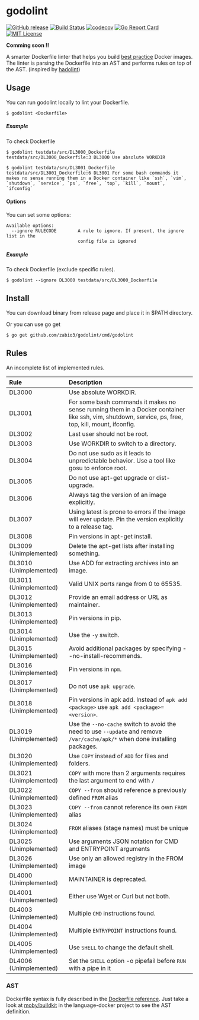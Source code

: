 godolint
===
[![GitHub release](http://img.shields.io/github/release/zabio3/godolint.svg?style=flat-square)](https://github.com/zabio3/godolint/releases/latest)
[![Build Status](https://travis-ci.org/zabio3/godolint.svg?branch=master)](https://travis-ci.org/zabio3/godolint)
[![codecov](https://codecov.io/gh/zabio3/godolint/branch/master/graph/badge.svg)](https://codecov.io/gh/zabio3/godolint)
[![Go Report Card](https://goreportcard.com/badge/github.com/zabio3/godolint)](https://goreportcard.com/report/github.com/zabio3/godolint)
[![MIT License](http://img.shields.io/badge/license-MIT-blue.svg?style=flat)](LICENSE)

**Comming soon !!**

A smarter Dockerfile linter that helps you build [best practice](https://docs.docker.com/develop/develop-images/dockerfile_best-practices/) Docker images. 
The linter is parsing the Dockerfile into an AST and performs rules on top of the AST. 
(inspired by [hadolint](https://github.com/hadolint/hadolint/wiki))

## Usage

You can run godolint locally to lint your Dockerfile.

```
$ godolint <Dockerfile>
```

##### Example

To check Dockerfile

```
$ godolint testdata/src/DL3000_Dockerfile
testdata/src/DL3000_Dockerfile:3 DL3000 Use absolute WORKDIR

$ godolint testdata/src/DL3001_Dockerfile
testdata/src/DL3001_Dockerfile:6 DL3001 For some bash commands it makes no sense running them in a Docker container like `ssh`, `vim`, `shutdown`, `service`, `ps`, `free`, `top`, `kill`, `mount`, `ifconfig`
```

#### Options

You can set some options:

```
Available options:
  --ignore RULECODE        A rule to ignore. If present, the ignore list in the
                           config file is ignored
```

##### Example

To check Dockerfile (exclude specific rules).

```
$ godolint --ignore DL3000 testdata/src/DL3000_Dockerfile
```

## Install

You can download binary from release page and place it in $PATH directory.

Or you can use go get

```
$ go get github.com/zabio3/godolint/cmd/godolint
```

## Rules

An incomplete list of implemented rules.

| Rule                                                         | Description                                                                                                                                         |
|:-------------------------------------------------------------|:----------------------------------------------------------------------------------------------------------------------------------------------------|
| DL3000   | Use absolute WORKDIR.                                                                                                                               |
| DL3001   | For some bash commands it makes no sense running them in a Docker container like ssh, vim, shutdown, service, ps, free, top, kill, mount, ifconfig. |
| DL3002   | Last user should not be root.                                                                                                                       |
| DL3003   | Use WORKDIR to switch to a directory.                                                                                                               |
| DL3004   | Do not use sudo as it leads to unpredictable behavior. Use a tool like gosu to enforce root.                                                        |
| DL3005   | Do not use apt-get upgrade or dist-upgrade.                                                                                                         |
| DL3006   | Always tag the version of an image explicitly.      
| DL3007   | Using latest is prone to errors if the image will ever update. Pin the version explicitly to a release tag.                                         |                                                                                                |
| DL3008   | Pin versions in apt-get install.                                                                                                                    |
| DL3009 (Unimplemented) | Delete the apt-get lists after installing something.                                                                                                |
| DL3010 (Unimplemented) | Use ADD for extracting archives into an image.                                                                                                      |
| DL3011 (Unimplemented) | Valid UNIX ports range from 0 to 65535.                                                                                                             |
| DL3012 (Unimplemented) | Provide an email address or URL as maintainer.                                                                                                      |
| DL3013 (Unimplemented) | Pin versions in pip.                                                                                                                                |
| DL3014 (Unimplemented) | Use the `-y` switch.                                                                                                                                |
| DL3015 (Unimplemented) | Avoid additional packages by specifying --no-install-recommends.                                                                                    |
| DL3016 (Unimplemented) | Pin versions in `npm`.                                                                                                                              |
| DL3017 (Unimplemented) | Do not use `apk upgrade`.                                                                                                                           |
| DL3018 (Unimplemented) | Pin versions in apk add. Instead of `apk add <package>` use `apk add <package>=<version>`.                                                          |
| DL3019 (Unimplemented) | Use the `--no-cache` switch to avoid the need to use `--update` and remove `/var/cache/apk/*` when done installing packages.                        |
| DL3020 (Unimplemented) | Use `COPY` instead of `ADD` for files and folders.                                                                                                  |
| DL3021 (Unimplemented) | `COPY` with more than 2 arguments requires the last argument to end with `/`                                                                        |
| DL3022 (Unimplemented) | `COPY --from` should reference a previously defined `FROM` alias                                                                                    |
| DL3023 (Unimplemented) | `COPY --from` cannot reference its own `FROM` alias                                                                                                 |
| DL3024 (Unimplemented) | `FROM` aliases (stage names) must be unique                                                                                                         |
| DL3025 (Unimplemented) | Use arguments JSON notation for CMD and ENTRYPOINT arguments                                                                                        |
| DL3026 (Unimplemented) | Use only an allowed registry in the FROM image                                                                                                      |
| DL4000 (Unimplemented) | MAINTAINER is deprecated.                                                                                                                           |
| DL4001 (Unimplemented) | Either use Wget or Curl but not both.                                                                                                               |
| DL4003 (Unimplemented) | Multiple `CMD` instructions found.                                                                                                                  |
| DL4004 (Unimplemented) | Multiple `ENTRYPOINT` instructions found.                                                                                                           |
| DL4005 (Unimplemented) | Use `SHELL` to change the default shell.                                                                                                            |
| DL4006 (Unimplemented) | Set the `SHELL` option -o pipefail before `RUN` with a pipe in it                                                                                   |

### AST

Dockerfile syntax is fully described in the [Dockerfile reference](https://docs.docker.com/engine/reference/builder/). 
Just take a look at [moby/buildkit](https://github.com/moby/buildkit/tree/master/frontend/dockerfile/parser) in the language-docker project to see the AST definition.
